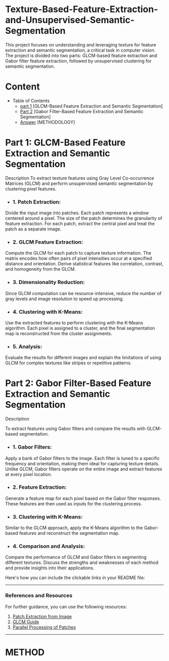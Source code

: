 # Texture-Based-Feature-Extraction-and-Unsupervised-Semantic-Segmentation
This project focuses on understanding and leveraging texture for feature extraction and semantic segmentation, a critical task in computer vision. The project is divided into two parts: GLCM-based feature extraction and Gabor filter feature extraction, followed by unsupervised clustering for semantic segmentation.

# Content
- Table of Contents
  * [part 1](#Part-1:-GLCM---Based-Feature-Extraction-and-Semantic-Segmentation) [GLCM-Based Feature Extraction and Semantic Segmentation]
  * [Part 2](#Part-2:-Gabor-Filter---Based-Feature-Extraction-and-Semantic-Segmentation) [Gabor Filter-Based Feature Extraction and Semantic Segmentation]
  * [Answer](#METHOD) [METHODOLOGY]
 

# Part 1: GLCM-Based Feature Extraction and Semantic Segmentation
Description
To extract texture features using Gray Level Co-occurrence Matrices (GLCM) and perform unsupervised semantic segmentation by clustering pixel features.

* ### 1. Patch Extraction:

Divide the input image into patches. Each patch represents a window centered around a pixel. The size of the patch determines the granularity of feature extraction.
For each patch, extract the central pixel and treat the patch as a separate image.

* ### 2. GLCM Feature Extraction:

Compute the GLCM for each patch to capture texture information. The matrix encodes how often pairs of pixel intensities occur at a specified distance and orientation.
Derive statistical features like correlation, contrast, and homogeneity from the GLCM.

* ### 3. Dimensionality Reduction:

Since GLCM computation can be resource-intensive, reduce the number of gray levels and image resolution to speed up processing.

* ### 4. Clustering with K-Means:

Use the extracted features to perform clustering with the K-Means algorithm. Each pixel is assigned to a cluster, and the final segmentation map is reconstructed from the cluster assignments.

* ### 5. Analysis:

Evaluate the results for different images and explain the limitations of using GLCM for complex textures like stripes or repetitive patterns.

# Part 2: Gabor Filter-Based Feature Extraction and Semantic Segmentation

Description

To extract features using Gabor filters and compare the results with GLCM-based segmentation.

* ### 1. Gabor Filters:

Apply a bank of Gabor filters to the image. Each filter is tuned to a specific frequency and orientation, making them ideal for capturing texture details.
Unlike GLCM, Gabor filters operate on the entire image and extract features at every pixel location.

* ### 2. Feature Extraction:

Generate a feature map for each pixel based on the Gabor filter responses. These features are then used as inputs for the clustering process.

* ### 3. Clustering with K-Means:

Similar to the GLCM approach, apply the K-Means algorithm to the Gabor-based features and reconstruct the segmentation map.

* ### 4. Comparison and Analysis:

Compare the performance of GLCM and Gabor filters in segmenting different textures. Discuss the strengths and weaknesses of each method and provide insights into their applications.

Here's how you can include the clickable links in your README file:

---

### **References and Resources**

For further guidance, you can use the following resources:  

1. [Patch Extraction from Image](https://scikit-image.org/docs/stable/api/skimage.util.html#skimage.util.view_as_window)  
2. [GLCM Guide](https://scikit-image.org/docs/stable/auto_examples/features_detection/plot_glcm.html)  
3. [Parallel Processing of Patches](https://stackoverflow.com/questions/48373944/how-to-apply-a-function-in-parallel-to-multiple-images-in-a-numpy-array)  

---

# METHOD


